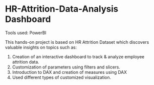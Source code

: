 # HR-Attrition-Data-Analysis Dashboard
Tools used:
   PowerBI

This hands-on project is based on HR Attrition Dataset which discovers valuable insights on topics such as:
  1. Creation of an interactive dashboard to track & analyze employee attrition data.
  2. Customization of parameters using filters and slicers.
  3. Introduction to DAX and creation of measures using DAX
  4. Used different types of customized visualization.
